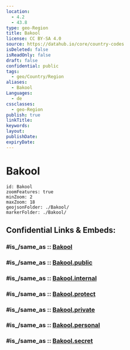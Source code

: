 ```yaml
---
location:
  - 4.2
  - 43.8
type: geo-Region
title: Bakool
license: CC BY-SA 4.0
source: https://datahub.io/core/country-codes
isDeleted: false
isReadOnly: false
draft: false
confidential: public
tags:
  - geo/Country/Region
aliases:
  - Bakool
Languages:
  - de
cssclasses:
  - geo-Region
publish: true
linkTitle:
keywords:
layout:
publishDate:
expiryDate:
---
```


# Bakool

```leaflet
id: Bakool
zoomFeatures: true 
minZoom: 2 
maxZoom: 18
geojsonFolder: ./Bakool/
markerFolder: ./Bakool/
```


## Confidential Links & Embeds: 

### #is_/same_as :: [Bakool](/_Standards/Earth/Continent/Africa/Africa~East/Somalia/Regions~Somalia/Bakool.md) 

### #is_/same_as :: [Bakool.public](/_public/Earth/Continent/Africa/Africa~East/Somalia/Regions~Somalia/Bakool.public.md) 

### #is_/same_as :: [Bakool.internal](/_internal/Earth/Continent/Africa/Africa~East/Somalia/Regions~Somalia/Bakool.internal.md) 

### #is_/same_as :: [Bakool.protect](/_protect/Earth/Continent/Africa/Africa~East/Somalia/Regions~Somalia/Bakool.protect.md) 

### #is_/same_as :: [Bakool.private](/_private/Earth/Continent/Africa/Africa~East/Somalia/Regions~Somalia/Bakool.private.md) 

### #is_/same_as :: [Bakool.personal](/_personal/Earth/Continent/Africa/Africa~East/Somalia/Regions~Somalia/Bakool.personal.md) 

### #is_/same_as :: [Bakool.secret](/_secret/Earth/Continent/Africa/Africa~East/Somalia/Regions~Somalia/Bakool.secret.md)

